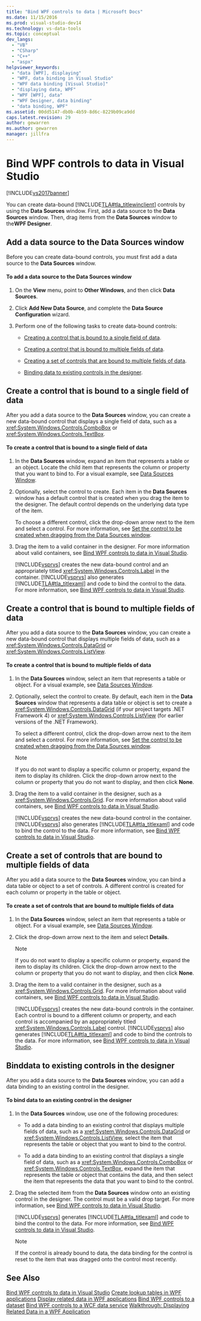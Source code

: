 ```yaml
---
title: "Bind WPF controls to data | Microsoft Docs"
ms.date: 11/15/2016
ms.prod: visual-studio-dev14
ms.technology: vs-data-tools
ms.topic: conceptual
dev_langs:
  - "VB"
  - "CSharp"
  - "C++"
  - "aspx"
helpviewer_keywords:
  - "data [WPF], displaying"
  - "WPF, data binding in Visual Studio"
  - "WPF data binding [Visual Studio]"
  - "displaying data, WPF"
  - "WPF [WPF], data"
  - "WPF Designer, data binding"
  - "data binding, WPF"
ms.assetid: 00dd5147-db0b-4b59-8d6c-8229b09ca9dd
caps.latest.revision: 29
author: gewarren
ms.author: gewarren
manager: jillfra
---
```

# Bind WPF controls to data in Visual Studio
[!INCLUDE[vs2017banner](../includes/vs2017banner.md)]

You can create data-bound [!INCLUDE[TLA#tla_titlewinclient](../includes/tlasharptla-titlewinclient-md.md)] controls by using the **Data Sources** window. First, add a data source to the **Data Sources** window. Then, drag items from the **Data Sources** window to the**WPF Designer**.

## <a name="adding"></a> Add a data source to the Data Sources window
 Before you can create data-bound controls, you must first add a data source to the **Data Sources** window.

#### To add a data source to the Data Sources window

1. On the **View** menu, point to **Other Windows**, and then click **Data Sources**.

2. Click **Add New Data Source**, and complete the **Data Source Configuration** wizard.

3. Perform one of the following tasks to create data-bound controls:

    - [Creating a control that is bound to a single field of data](#simple).

    - [Creating a control that is bound to multiple fields of data](#complex).

    - [Creating a set of controls that are bound to multiple fields of data](#details).

    - [Binding data to existing controls in the designer](#existing).

## <a name="simple"></a> Create a control that is bound to a single field of data
 After you add a data source to the **Data Sources** window, you can create a new data-bound control that displays a single field of data, such as a <xref:System.Windows.Controls.ComboBox> or <xref:System.Windows.Controls.TextBox>.

#### To create a control that is bound to a single field of data

1. In the **Data Sources** window, expand an item that represents a table or an object. Locate the child item that represents the column or property that you want to bind to. For a visual example, see [Data Sources Window](https://msdn.microsoft.com/library/0d20f699-cc95-45b3-8ecb-c7edf1f67992).

2. Optionally, select the control to create. Each item in the **Data Sources** window has a default control that is created when you drag the item to the designer. The default control depends on the underlying data type of the item.

     To choose a different control, click the drop-down arrow next to the item and select a control. For more information, see [Set the control to be created when dragging from the Data Sources window](../data-tools/set-the-control-to-be-created-when-dragging-from-the-data-sources-window.md).

3. Drag the item to a valid container in the designer. For more information about valid containers, see [Bind WPF controls to data in Visual Studio](../data-tools/bind-wpf-controls-to-data-in-visual-studio1.md).

     [!INCLUDE[vsprvs](../includes/vsprvs-md.md)] creates the new data-bound control and an appropriately titled <xref:System.Windows.Controls.Label> in the container. [!INCLUDE[vsprvs](../includes/vsprvs-md.md)] also generates [!INCLUDE[TLA#tla_titlexaml](../includes/tlasharptla-titlexaml-md.md)] and code to bind the control to the data. For more information, see [Bind WPF controls to data in Visual Studio](../data-tools/bind-wpf-controls-to-data-in-visual-studio1.md).

## <a name="complex"></a> Create a control that is bound to multiple fields of data
 After you add a data source to the **Data Sources** window, you can create a new data-bound control that displays multiple fields of data, such as a <xref:System.Windows.Controls.DataGrid> or <xref:System.Windows.Controls.ListView>.

#### To create a control that is bound to multiple fields of data

1. In the **Data Sources** window, select an item that represents a table or object. For a visual example, see [Data Sources Window](https://msdn.microsoft.com/library/0d20f699-cc95-45b3-8ecb-c7edf1f67992).

2. Optionally, select the control to create. By default, each item in the **Data Sources** window that represents a data table or object is set to create a <xref:System.Windows.Controls.DataGrid> (if your project targets .NET Framework 4) or <xref:System.Windows.Controls.ListView> (for earlier versions of the .NET Framework).

     To select a different control, click the drop-down arrow next to the item and select a control. For more information, see [Set the control to be created when dragging from the Data Sources window](../data-tools/set-the-control-to-be-created-when-dragging-from-the-data-sources-window.md).

    > [!NOTE]
    > If you do not want to display a specific column or property, expand the item to display its children. Click the drop-down arrow next to the column or property that you do not want to display, and then click **None**.

3. Drag the item to a valid container in the designer, such as a <xref:System.Windows.Controls.Grid>. For more information about valid containers, see [Bind WPF controls to data in Visual Studio](../data-tools/bind-wpf-controls-to-data-in-visual-studio1.md).

     [!INCLUDE[vsprvs](../includes/vsprvs-md.md)] creates the new data-bound control in the container. [!INCLUDE[vsprvs](../includes/vsprvs-md.md)] also generates [!INCLUDE[TLA#tla_titlexaml](../includes/tlasharptla-titlexaml-md.md)] and code to bind the control to the data. For more information, see [Bind WPF controls to data in Visual Studio](../data-tools/bind-wpf-controls-to-data-in-visual-studio1.md).

## <a name="details"></a> Create a set of controls that are bound to multiple fields of data
 After you add a data source to the **Data Sources** window, you can bind a data table or object to a set of controls. A different control is created for each column or property in the table or object.

#### To create a set of controls that are bound to multiple fields of data

1. In the **Data Sources** window, select an item that represents a table or object. For a visual example, see [Data Sources Window](https://msdn.microsoft.com/library/0d20f699-cc95-45b3-8ecb-c7edf1f67992).

2. Click the drop-down arrow next to the item and select **Details**.

    > [!NOTE]
    > If you do not want to display a specific column or property, expand the item to display its children. Click the drop-down arrow next to the column or property that you do not want to display, and then click **None**.

3. Drag the item to a valid container in the designer, such as a <xref:System.Windows.Controls.Grid>. For more information about valid containers, see [Bind WPF controls to data in Visual Studio](../data-tools/bind-wpf-controls-to-data-in-visual-studio1.md).

     [!INCLUDE[vsprvs](../includes/vsprvs-md.md)] creates the new data-bound controls in the container. Each control is bound to a different column or property, and each control is accompanied by an appropriately titled <xref:System.Windows.Controls.Label> control. [!INCLUDE[vsprvs](../includes/vsprvs-md.md)] also generates [!INCLUDE[TLA#tla_titlexaml](../includes/tlasharptla-titlexaml-md.md)] and code to bind the controls to the data. For more information, see [Bind WPF controls to data in Visual Studio](../data-tools/bind-wpf-controls-to-data-in-visual-studio1.md).

## <a name="existing"></a> Binddata to existing controls in the designer
 After you add a data source to the **Data Sources** window, you can add a data binding to an existing control in the designer.

#### To bind data to an existing control in the designer

1. In the **Data Sources** window, use one of the following procedures:

    - To add a data binding to an existing control that displays multiple fields of data, such as a <xref:System.Windows.Controls.DataGrid> or <xref:System.Windows.Controls.ListView>, select the item that represents the table or object that you want to bind to the control.

    - To add a data binding to an existing control that displays a single field of data, such as a <xref:System.Windows.Controls.ComboBox> or <xref:System.Windows.Controls.TextBox>, expand the item that represents the table or object that contains the data, and then select the item that represents the data that you want to bind to the control.

2. Drag the selected item from the **Data Sources** window onto an existing control in the designer. The control must be a valid drop target. For more information, see [Bind WPF controls to data in Visual Studio](../data-tools/bind-wpf-controls-to-data-in-visual-studio1.md).

     [!INCLUDE[vsprvs](../includes/vsprvs-md.md)] generates [!INCLUDE[TLA#tla_titlexaml](../includes/tlasharptla-titlexaml-md.md)] and code to bind the control to the data. For more information, see [Bind WPF controls to data in Visual Studio](../data-tools/bind-wpf-controls-to-data-in-visual-studio1.md).

    > [!NOTE]
    > If the control is already bound to data, the data binding for the control is reset to the item that was dragged onto the control most recently.

## See Also
 [Bind WPF controls to data in Visual Studio](../data-tools/bind-wpf-controls-to-data-in-visual-studio1.md)
 [Create lookup tables in WPF applications](../data-tools/create-lookup-tables-in-wpf-applications.md)
 [Display related data in WPF applications](../data-tools/display-related-data-in-wpf-applications.md)
 [Bind WPF controls to a dataset](../data-tools/bind-wpf-controls-to-a-dataset.md)
 [Bind WPF controls to a WCF data service](../data-tools/bind-wpf-controls-to-a-wcf-data-service.md)
 [Walkthrough: Displaying Related Data in a WPF Application](../data-tools/walkthrough-displaying-related-data-in-a-wpf-application.md)
